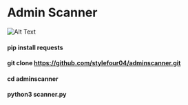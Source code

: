 # Admin Scanner

![Alt Text](https://f.top4top.io/p_3393kln274.jpg)

#### pip install requests
#### git clone https://github.com/stylefour04/adminscanner.git
#### cd adminscanner
#### python3 scanner.py
